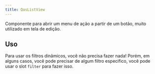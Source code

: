 ```yaml
---
title: QasListView
---
```


Componente para abrir um menu de ação a partir de um botão, muito utilizado em tela de edição.

<doc-api file="list-view/QasListView" name="QasListView" />

## Uso

<doc-example file="QasListView/Basic" title="Básico" />

Para usar os filtros dinâmicos, você não precisa fazer nada! Porém, em alguns casos, você pode precisar de algum filtro especifico, você pode usar o slot `filter` para fazer isso.

<doc-example file="QasListView/Filter" title="Com filtro dinâmico" />

